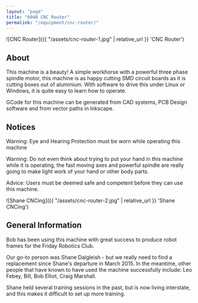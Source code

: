 ```yaml
---
layout: "page"
title: "6040 CNC Router"
permalink: "/equipment/cnc-router/"
---
```


![CNC Router]({{ "/assets/cnc-router-1.jpg" | relative_url }} 'CNC Router')

## About

This machine is a beauty!  A simple workhorse with a powerful three phase spindle motor, this machine is as happy cutting SMD circuit boards as it is cutting boxes out of aluminium.  With software to drive this under Linux or Windows, it is quite easy to learn how to operate.

GCode for this machine can be generated from CAD systems, PCB Design software and from vector paths in Inkscape.

## Notices

<span class="label label-danger">Warning:</span>
Eye and Hearing Protection must be worn while operating this machine

<span class="label label-danger">Warning:</span>
Do not even think about trying to put your hand in this machine while it is operating, the fast moving axes and powerful spindle are really going to make light work of your hand or other body parts.

<span class="label label-info">Advice:</span>
Users must be deemed safe and competent before they can use this machine.


![Shane CNCing]({{ "/assets/cnc-router-2.jpg" | relative_url }} 'Shane CNCing')

## General Information

Bob has been using this machine with great success to produce robot frames for the Friday Robotics Club.

Our go-to person was Shane Dalgleish - but we really need to find a replacement since Shane's departure in March 2015. In the meantime, other people that have known to have used the machine successfully include: Leo Febey, Bill, Bob Elliot, Craig Marshall.


Shane held several training sessions in the past, but is now living interstate, and this makes it difficult to set up more training.


